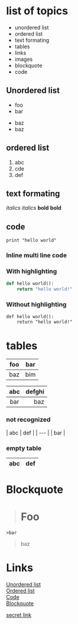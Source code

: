 # list of topics 
 - unordered list 
 - ordered list
 - text formating 
 - tables
 - links
 - images
 - blockquote
 - code

## Unordered list 
 
- foo
- bar
+ baz
+ baz

## ordered list 

1. abc
2. cde
2. def

## text formating 

_italics_
*italics*
__bold__
**bold**

## code 

`print "hello world"`

### Inline multi line code 

###  With highlighting 
``` py
def hello world():
    return "hello world!"
```

### Without highlighting
```
def hello world():
    return "hello world!"
```
# tables

| foo | bar |
| --- | --- |
| baz | bim |

| abc | defghi |
:-: | -----------:
bar | baz

### not recognized

| abc | def |
| --- |
| bar |

### empty table 

| abc | def |
| --- | --- |

# Blockquote

># Foo
    >bar
> baz

# Links 

[Unordered list](#unordered-list)\
[Ordered list](#ordered-list)\
[Code ](#code)\
[Blockquote](#Blockquote)


[secret link](./secret.md)